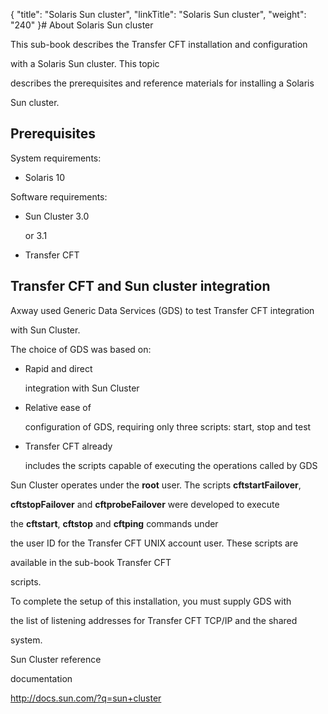 {
    "title": "Solaris Sun cluster",
    "linkTitle": "Solaris Sun cluster",
    "weight": "240"
}# <span id="CFT_Solaris_Sun_Cluster_Support__Start_here"></span>About Solaris Sun cluster

This sub-book describes the Transfer CFT installation and configuration
with a Solaris Sun cluster. This topic
describes the prerequisites and reference materials for installing a Solaris
Sun cluster.

## Prerequisites

System requirements:

-   Solaris 10

Software requirements:

-   Sun Cluster 3.0
    or 3.1
-   Transfer CFT

## Transfer CFT and Sun cluster integration

Axway used Generic Data Services (GDS) to test Transfer CFT integration
with Sun Cluster.

The choice of GDS was based on:

-   Rapid and direct
    integration with Sun Cluster
-   Relative ease of
    configuration of GDS, requiring only three scripts: start, stop and test
-   Transfer CFT already
    includes the scripts capable of executing the operations called by GDS

Sun Cluster operates under the **root** user. The scripts **cftstartFailover**,
**cftstopFailover** and **cftprobeFailover** were developed to execute
the **cftstart**, **cftstop** and **cftping** commands under
the user ID for the Transfer CFT UNIX account user. These scripts are
available in the sub-book Transfer CFT
scripts.

To complete the setup of this installation, you must supply GDS with
the list of listening addresses for Transfer CFT TCP/IP and the shared
system.

<span id="Sun_Cluster_reference_documentation"></span>Sun Cluster reference
documentation

<http://docs.sun.com/?q=sun+cluster>
